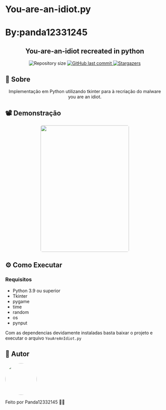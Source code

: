 # You-are-an-idiot.py
# By:panda12331245

<h2 align="center">You-are-an-idiot recreated in python</h2>

<p align="center">

  <img alt="Repository size" src="https://img.shields.io/github/repo-size/panda12332145/You-are-an-idiot.py">
  
  <a href="https://github.com/panda12332145/You-are-an-idiot.py/commits/master">
    <img alt="GitHub last commit" src="https://img.shields.io/github/last-commit/panda12332145/You-are-an-idiot.py">
  </a>
 
   <a href="https://github.com/panda12332145/You-are-an-idiot.py">
    <img alt="Stargazers" src="https://img.shields.io/github/stars/panda12332145/You-are-an-idiot.py?style=social">
  </a>
 
</p>

<h2 id="Sobre">🔖 Sobre</h2>
<p align="center">Implementação em Python utilizando tkinter para à recriação do malware you are an idiot. </p>

<h2 id="Demonstrac-oes">📽 Demonstração</h2>

  <p align="center">
  <kbd>
  <img width="280" style="border-radius: 5px" height="400" src="https://c.tenor.com/jx-vfRytp4oAAAAd/you-are-an-idiot-idiot.gif">
  </kbd>
  </p>

<h2 id="Como Executar">⚙️ Como Executar</h2>

### Requisitos
+ Python 3.9 ou superior
+ Tkinter
+ pygame
+ time
+ random
+ os
+ pynput

Com as dependencias devidamente instaladas basta baixar o projeto e executar o arquivo `YouAreAnIdiot.py`

<h2 id="autor">👾 Autor</h2>

<img style="border-radius: 50%;" src="https://avatars.githubusercontent.com/u/73090399?v=4" width="100px;"/>

<p>Feito por Panda12332145 👋🏽</p>
